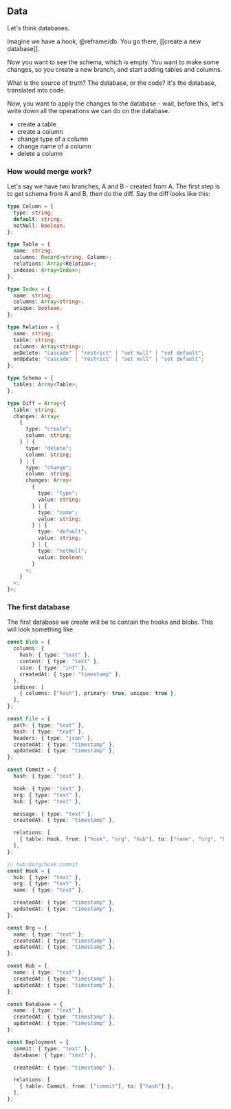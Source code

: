 ## Data

Let's think databases.

Imagine we have a hook, @reframe/db. You go there, [[create a new database]].

Now you want to see the schema, which is empty. You want to make some changes,
so you create a new branch, and start adding tables and columns.

What is the source of truth? The database, or the code? It's the database,
translated into code.

Now, you want to apply the changes to the database - wait, before this, let's
write down all the operations we can do on the database.

- create a table
- create a column
- change type of a column
- change name of a column
- delete a column

### How would merge work?

Let's say we have two branches, A and B - created from A. The first step is to
get schema from A and B, then do the diff. Say the diff looks like this:

```ts
type Column = {
  type: string;
  default: string;
  notNull: boolean;
};

type Table = {
  name: string;
  columns: Record<string, Column>;
  relations: Array<Relation>;
  indexes: Array<Index>;
};

type Index = {
  name: string;
  columns: Array<string>;
  unique: boolean;
};

type Relation = {
  name: string;
  table: string;
  columns: Array<string>;
  onDelete: "cascade" | "restrict" | "set null" | "set default";
  onUpdate: "cascade" | "restrict" | "set null" | "set default";
};

type Schema = {
  tables: Array<Table>;
};

type Diff = Array<{
  table: string;
  changes: Array<
    {
      type: "create";
      column: string;
    } | {
      type: "delete";
      column: string;
    } | {
      type: "change";
      column: string;
      changes: Array<
        {
          type: "type";
          value: string;
        } | {
          type: "name";
          value: string;
        } | {
          type: "default";
          value: string;
        } | {
          type: "notNull";
          value: boolean;
        }
      >;
    }
  >;
}>;
```

### The first database

The first database we create will be to contain the hooks and blobs. This will
look something like

```ts
const Blob = {
  columns: {
    hash: { type: "text" },
    content: { type: "text" },
    size: { type: "int" },
    createdAt: { type: "timestamp" },
  },
  indices: [
    { columns: ["hash"], primary: true, unique: true },
  ],
};

const File = {
  path: { type: "text" },
  hash: { type: "text" },
  headers: { type: "json" },
  createdAt: { type: "timestamp" },
  updatedAt: { type: "timestamp" },
};

const Commit = {
  hash: { type: "text" },

  hook: { type: "text" },
  org: { type: "text" },
  hub: { type: "text" },

  message: { type: "text" },
  createdAt: { type: "timestamp" },

  relations: [
    { table: Hook, from: ["hook", "org", "hub"], to: ["name", "org", "hub"] },
  ],
};

// hub:@org/hook:commit
const Hook = {
  hub: { type: "text" },
  org: { type: "text" },
  name: { type: "text" },

  createdAt: { type: "timestamp" },
  updatedAt: { type: "timestamp" },
};

const Org = {
  name: { type: "text" },
  createdAt: { type: "timestamp" },
  updatedAt: { type: "timestamp" },
};

const Hub = {
  name: { type: "text" },
  createdAt: { type: "timestamp" },
  updatedAt: { type: "timestamp" },
};

const Database = {
  name: { type: "text" },
  createdAt: { type: "timestamp" },
  updatedAt: { type: "timestamp" },
};

const Deployment = {
  commit: { type: "text" },
  database: { type: "text" },

  createdAt: { type: "timestamp" },

  relations: [
    { table: Commit, from: ["commit"], to: ["hash"] },
  ],
};
```
